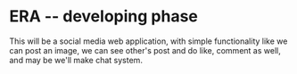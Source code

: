 # ERA -- developing phase
This will be a social media web application, with simple functionality like we can post an image, we can see other's post and do like, comment as well, and may be we'll make chat system.
